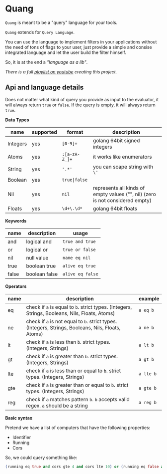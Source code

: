 # Quang

`Quang` is meant to be a "query" language for your tools.

`Quang` extends for `Query Language`.

You can use the language to implement filters in your applications without the need of tons of flags to your user,
just provide a simple and consise integrated language and let the user build the filter himself.

So, it is at the end a _"language as a lib"_.

_There is a full [playlist on youtube](https://youtube.com/playlist?list=PL3YefAkg_zCgPTINetXJ7Aatpps2DECcW&si=_jBBPe7s6Ne4B70s) creating this project._

## Api and language details

Does not matter what kind of query you provide as input to the evaluator, it will always return `true` or `false`. If the query is empty, it will always return `true`.

**Data Types**

| name     | supported | format        | description                                                                   |
| -------- | --------- | ------------- | ----------------------------------------------------------------------------- |
| Integers | yes       | `[0-9]+`      | golang 64bit signed integers                                                  |
| Atoms    | yes       | `:[a-zA-Z_]+` | it works like enumerators                                                     |
| String   | yes       | `'.*'`        | you can scape string with `\'`                                                |
| Boolean  | yes       | `true\|false` |                                                                               |
| Nil      | yes       | `nil`         | represents all kinds of empty values ("", nil) (zero is not considered empty) |
| Floats   | yes       | `\d+\.\d*`    | golang 64bit floats                                                           |

**Keywords**

| name     | description   | usage            |
| -------- | ------------- | ---------------- |
| and      | logical and   | `true and true`  |
| or       | logical or    | `true or false`  |
| nil      | null value    | `name eq nil`    |
| true     | boolean true  | `alive eq true`  |
| false    | boolean false | `alive eq false` |

**Operators**

| name     | description                                                                                        | example                 |
| -------- | -------------------------------------------------------------------------------------------------- | ----------------------- |
| eq       | check if `a` is equal to `b`. strict types. (Integers, Strings, Booleans, Nils, Floats, Atoms)     | `a eq b`                |
| ne       | check if `a` is not equal to `b`. strict types. (Integers, Strings, Booleans, Nils, Floats, Atoms) | `a ne b`                |
| lt       | check if `a` is less than `b`. strict types. (Integers, Strings)                                   | `a lt b`                |
| gt       | check if `a` is greater than `b`. strict types. (Integers, Strings)                                | `a gt b`                |
| lte      | check if `a` is less than or equal to `b`. strict types. (Integers, Strings)                       | `a lte b`               |
| gte      | check if `a` is greater than or equal to `b`. strict types. (Integers, Strings)                    | `a gte b`               |
| reg      | check if `a` matches pattern `b`. `b` accepts valid regex. `a` should be a string                  | `a reg b`               |

**Basic syntax**

Pretend we have a list of computers that have the following properties:

- Identifier
- Running
- Cors

So, we could query something like:

```elixir
(running eq true and cors gte 4 and cors lte 10) or (running eq false and identifier reg 'ML-\d+') or identifier eq nil
```
